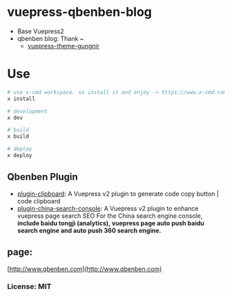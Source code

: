 # vuepress-qbenben-blog
- Base Vuepress2
- qbenben blog: Thank ~
    - [vuepress-theme-gungnir](https://github.com/Renovamen/vuepress-theme-gungnir)
# Use
```sh
# use x-cmd workspace. so install it and enjoy -> https://www.x-cmd.com ~
x install

# development
x dev

# build
x build

# deploy
x deploy

```

## Qbenben Plugin
- [plugin-clipboard](https://github.com/Zhengqbbb/zhengqbbb.github.io/tree/main/packages/clipboard): A Vuepress v2 plugin to generate code copy button | code clipboard
- [plugin-china-search-console](https://github.com/Zhengqbbb/zhengqbbb.github.io/tree/main/packages/china-search-console): A Vuepress v2 plugin to enhance vuepress page search SEO For the China search engine console, **include baidu tongji (analytics), vuepress page auto push baidu search engine and auto push 360 search engine.**

## page:
[http://www.qbenben.com](http://www.qbenben.com)

### License: MIT

